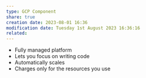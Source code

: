 ```yaml
---
type: GCP Component 
share: true
creation date: 2023-08-01 16:36
modification date: Tuesday 1st August 2023 16:36:16
related:
---
```

- Fully managed platform
- Lets you focus on writing code
- Automatically scales
- Charges only for the resources you use
